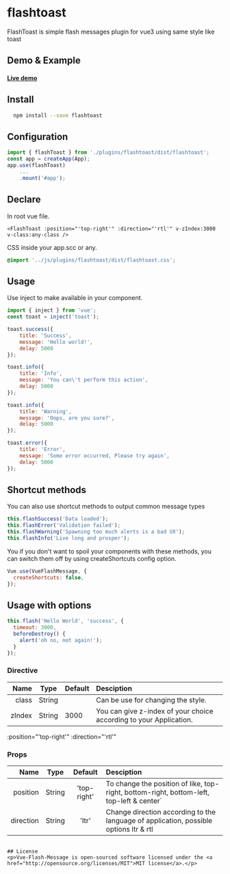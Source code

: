 # flashtoast

<p>FlashToast is simple flash messages plugin for vue3 using same style like toast</p>

## Demo & Example
#### [Live demo](http://test.keen-design.ru/vue-flash-message/)

## Install
```bash
  npm install --save flashtoast
```

## Configuration
```javascript
import { flashToast } from './plugins/flashtoast/dist/flashtoast';
const app = createApp(App);
app.use(flashToast)
    ...
    .mount('#app');
```

## Declare
In root vue file. 
```vue
<FlashToast :position="'top-right'" :direction="'rtl'" v-zIndex:3000 v-class:any-class />
```

CSS inside your app.scc or any.
```css
@import '../js/plugins/flashtoast/dist/flashtoast.css';
```

## Usage
Use inject to make available in your component.
```javascript
import { inject } from 'vue';
const toast = inject('toast');

toast.success({
    title: 'Success',
    message: 'Hello world!',
    delay: 5000
});

toast.info({
    title: 'Info',
    message: 'You can\'t perform this action',
    delay: 5000
});

toast.info({
    title: 'Warning',
    message: 'Oops, are you sure?',
    delay: 5000
});

toast.error({
    title: 'Error',
    message: 'Some error occurred, Please try again',
    delay: 5000
});
```

## Shortcut methods
You can also use shortcut methods to output common message types
```javascript
this.flashSuccess('Data loaded');
this.flashError('Validation failed');
this.flashWarning('Spawning too much alerts is a bad UX');
this.flashInfo('Live long and prosper');
```
You if you don't want to spoil your components with these methods,
you can switch them off by using createShortcuts config option.
```javascript
Vue.use(VueFlashMessage, {
  createShortcuts: false,
});
```

## Usage with options
```javascript
this.flash('Hello World', 'success', {
  timeout: 3000,
  beforeDestroy() {
    alert('oh no, not again!');
  }
});
```

### Directive
| Name               | Type     | Default | Desciption                                                              |
| ---:               |:---:     |:---     |:---                                                                     |
| class              | String   |         | Can be use for changing the style.                                      | 
| zIndex             | String   | 3000    | You can give z-index of your choice according to your Application.      |

 :position="'top-right'" :direction="'rtl'"

### Props
|     Name       |   Type      |          Default          |              Desciption                                                                 |
|     ---:       |    :---:    |           :---:           |                :---                                                                     |
| position       |   String    | 'top-right'               | To change the position of like, top-right, bottom-right, bottom-left, top-left & center`|
| direction      |   String    | 'ltr'                     | Change direction according to the language of application, possible options ltr & rtl   |

```

## License
<p>Vue-Flash-Message is open-sourced software licensed under the <a href="http://opensource.org/licenses/MIT">MIT license</a>.</p>
